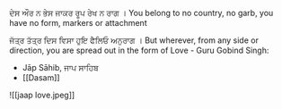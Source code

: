 ਦੇਸ ਔਰ ਨ ਭੇਸ ਜਾਕਰ ਰੂਪ ਰੇਖ ਨ ਰਾਗ । 
You belong to no country, no garb, you have no form, markers or attachment 

ਜੱਤ੍ਰ ਤੱਤ੍ਰ ਦਿਸ ਵਿਸਾ ਹੁਇ ਫੈਲਿਓ ਅਨੁਰਾਗ । 
But wherever, from any side or direction, you are spread out in the form of Love - Guru Gobind Singh: 

- Jāp Sāhib, ਜਾਪ ਸਾਹਿਬ
- [[Dasam]] 

![[jaap love.jpeg]]